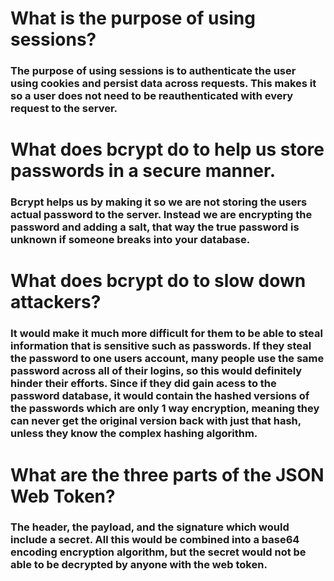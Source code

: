 # What is the purpose of using sessions?
### The purpose of using sessions is to authenticate the user using cookies and persist data across requests. This makes it so a user does not need to be reauthenticated with every request to the server.


# What does bcrypt do to help us store passwords in a secure manner.

### Bcrypt helps us by making it so we are not storing the users actual password to the server. Instead we are encrypting the password and adding a salt, that way the true password is unknown if someone breaks into your database.


# What does bcrypt do to slow down attackers?

### It would make it much more difficult for them to be able to steal information that is sensitive such as passwords. If they steal the password to one users account, many people use the same password across all of their logins, so this would definitely hinder their efforts. Since if they did gain acess to the password database, it would contain the hashed versions of the passwords which are only 1 way encryption, meaning they can never get the original version back with just that hash, unless they know the complex hashing algorithm.


# What are the three parts of the JSON Web Token?

### The header, the payload, and the signature which would include a secret. All this would be combined into a base64 encoding encryption algorithm, but the secret would not be able to be decrypted by anyone with the web token.